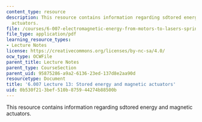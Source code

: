 ```yaml
---
content_type: resource
description: This resource contains information regarding sdtored energy and magnetic
  actuators.
file: /courses/6-007-electromagnetic-energy-from-motors-to-lasers-spring-2011/0b530f213bef510b875944274b88500b_MIT6_007S11_lec13.pdf
file_type: application/pdf
learning_resource_types:
- Lecture Notes
license: https://creativecommons.org/licenses/by-nc-sa/4.0/
ocw_type: OCWFile
parent_title: Lecture Notes
parent_type: CourseSection
parent_uid: 95875286-a9a2-6136-23ed-137d8e2aa90d
resourcetype: Document
title: '6.007 Lecture 13: Stored energy and magnetic actuators'
uid: 0b530f21-3bef-510b-8759-44274b88500b
---
```

This resource contains information regarding sdtored energy and magnetic actuators.